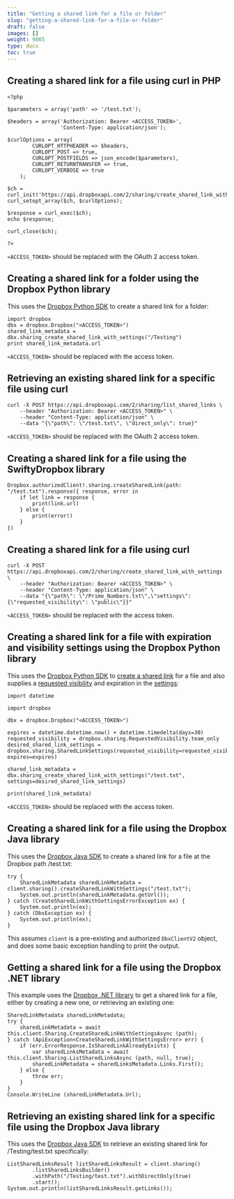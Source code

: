 ```yaml
---
title: "Getting a shared link for a file or folder"
slug: "getting-a-shared-link-for-a-file-or-folder"
draft: false
images: []
weight: 9865
type: docs
toc: true
---
```


## Creating a shared link for a file using curl in PHP
    <?php

    $parameters = array('path' => '/test.txt');

    $headers = array('Authorization: Bearer <ACCESS_TOKEN>',
                     'Content-Type: application/json');

    $curlOptions = array(
            CURLOPT_HTTPHEADER => $headers,
            CURLOPT_POST => true,
            CURLOPT_POSTFIELDS => json_encode($parameters),
            CURLOPT_RETURNTRANSFER => true,
            CURLOPT_VERBOSE => true
        );

    $ch = curl_init('https://api.dropboxapi.com/2/sharing/create_shared_link_with_settings');
    curl_setopt_array($ch, $curlOptions);

    $response = curl_exec($ch);
    echo $response;

    curl_close($ch);

    ?>


`<ACCESS_TOKEN>` should be replaced with the OAuth 2 access token.


## Creating a shared link for a folder using the Dropbox Python library
This uses the [Dropbox Python SDK][1] to create a shared link for a folder:
 

    import dropbox
    dbx = dropbox.Dropbox("<ACCESS_TOKEN>")
    shared_link_metadata = dbx.sharing_create_shared_link_with_settings("/Testing")
    print shared_link_metadata.url

`<ACCESS_TOKEN>` should be replaced with the access token.
 
 
 [1]: https://github.com/dropbox/dropbox-sdk-python


## Retrieving an existing shared link for a specific file using curl
    curl -X POST https://api.dropboxapi.com/2/sharing/list_shared_links \
        --header "Authorization: Bearer <ACCESS_TOKEN>" \
        --header "Content-Type: application/json" \
        --data "{\"path\": \"/test.txt\", \"direct_only\": true}"

`<ACCESS_TOKEN>` should be replaced with the OAuth 2 access token.

## Creating a shared link for a file using the SwiftyDropbox library
    Dropbox.authorizedClient!.sharing.createSharedLink(path: "/test.txt").response({ response, error in
        if let link = response {
            print(link.url)
        } else {
            print(error!)
        }
    })

## Creating a shared link for a file using curl
    curl -X POST https://api.dropboxapi.com/2/sharing/create_shared_link_with_settings \
        --header "Authorization: Bearer <ACCESS_TOKEN>" \
        --header "Content-Type: application/json" \
        --data "{\"path\": \"/Prime_Numbers.txt\",\"settings\": {\"requested_visibility\": \"public\"}}"

`<ACCESS_TOKEN>` should be replaced with the access token.

## Creating a shared link for a file with expiration and visibility settings using the Dropbox Python library
This uses the [Dropbox Python SDK][1] to [create a shared link][2] for a file and also supplies a [requested visibility][3] and expiration in the [settings][4]:


    import datetime

    import dropbox

    dbx = dropbox.Dropbox("<ACCESS_TOKEN>")

    expires = datetime.datetime.now() + datetime.timedelta(days=30)
    requested_visibility = dropbox.sharing.RequestedVisibility.team_only
    desired_shared_link_settings = dropbox.sharing.SharedLinkSettings(requested_visibility=requested_visibility, expires=expires)

    shared_link_metadata = dbx.sharing_create_shared_link_with_settings("/test.txt", settings=desired_shared_link_settings)

    print(shared_link_metadata)

`<ACCESS_TOKEN>` should be replaced with the access token.


 [1]: https://github.com/dropbox/dropbox-sdk-python
 [2]: https://dropbox-sdk-python.readthedocs.io/en/master/moduledoc.html#dropbox.dropbox.Dropbox.sharing_create_shared_link_with_settings
 [3]: https://dropbox-sdk-python.readthedocs.io/en/master/moduledoc.html#dropbox.sharing.RequestedVisibility
 [4]: https://dropbox-sdk-python.readthedocs.io/en/master/moduledoc.html#dropbox.sharing.SharedLinkSettings


## Creating a shared link for a file using the Dropbox Java library
This uses the [Dropbox Java SDK][1] to create a shared link for a file at the Dropbox path /test.txt:

    try {
        SharedLinkMetadata sharedLinkMetadata = client.sharing().createSharedLinkWithSettings("/test.txt");
        System.out.println(sharedLinkMetadata.getUrl());
    } catch (CreateSharedLinkWithSettingsErrorException ex) {
        System.out.println(ex);
    } catch (DbxException ex) {
        System.out.println(ex);
    }

This assumes `client` is a pre-existing and authorized `DbxClientV2` object, and does some basic exception handling to print the output.

 [1]: https://github.com/dropbox/dropbox-sdk-java


## Getting a shared link for a file using the Dropbox .NET library
This example uses the [Dropbox .NET library][1] to get a shared link for a file, either by creating a new one, or retrieving an existing one:

    SharedLinkMetadata sharedLinkMetadata;
    try {
        sharedLinkMetadata = await this.client.Sharing.CreateSharedLinkWithSettingsAsync (path);
    } catch (ApiException<CreateSharedLinkWithSettingsError> err) {
        if (err.ErrorResponse.IsSharedLinkAlreadyExists) {
            var sharedLinksMetadata = await this.client.Sharing.ListSharedLinksAsync (path, null, true);
            sharedLinkMetadata = sharedLinksMetadata.Links.First();
        } else {
            throw err;
        }
    }
    Console.WriteLine (sharedLinkMetadata.Url);


  [1]: https://github.com/dropbox/dropbox-sdk-dotnet


## Retrieving an existing shared link for a specific file using the Dropbox Java library
This uses the [Dropbox Java SDK][1] to retrieve an existing shared link for /Testing/test.txt specifically:

    ListSharedLinksResult listSharedLinksResult = client.sharing()
            .listSharedLinksBuilder()
            .withPath("/Testing/test.txt").withDirectOnly(true)
            .start();
    System.out.println(listSharedLinksResult.getLinks());

  [1]: https://github.com/dropbox/dropbox-sdk-java


